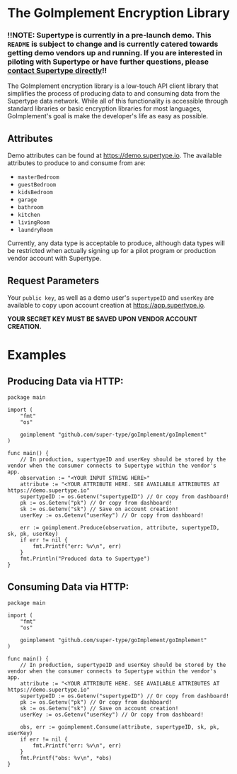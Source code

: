 # The GoImplement Encryption Library

### <b>!!NOTE: Supertype is currently in a pre-launch demo. This `README` is subject to change and is currently catered towards getting demo vendors up and running. If you are interested in piloting with Supertype or have further questions, please [contact Supertype directly](mailto:carter@supertype.io?subject=Supertype%20-%20goImplement%20Support)!!</b>

The GoImplement encryption library is a low-touch API client library that simplifies the process of producing data to and consuming data from the Supertype data network. While all of this functionality is accessible through standard libraries or basic encryption libraries for most languages, GoImplement's goal is make the developer's life as easy as possible.

## Attributes

Demo attributes can be found at https://demo.supertype.io. The available attributes to produce to and consume from are:

* `masterBedroom`
* `guestBedroom`
* `kidsBedroom`
* `garage`
* `bathroom`
* `kitchen`
* `livingRoom`
* `laundryRoom`

Currently, any data type is acceptable to produce, although data types will be restricted when actually signing up for a pilot program or production vendor account with Supertype.

## Request Parameters

Your `public key`, as well as a demo user's `supertypeID` and `userKey` are available to copy upon account creation at https://app.supertype.io.

<b>YOUR SECRET KEY MUST BE SAVED UPON VENDOR ACCOUNT CREATION.</b>

# Examples

## Producing Data via HTTP:

```golang
package main

import (
    "fmt"
    "os"

	goimplement "github.com/super-type/goImplement/goImplement"
)

func main() {
    // In production, supertypeID and userKey should be stored by the vendor when the consumer connects to Supertype within the vendor's app.
	observation := "<YOUR INPUT STRING HERE>"
	attribute := "<YOUR ATTRIBUTE HERE. SEE AVAILABLE ATTRIBUTES AT https://demo.supertype.io"
    supertypeID := os.Getenv("supertypeID") // Or copy from dashboard!
    pk := os.Getenv("pk") // Or copy from dashboard!
    sk := os.Getenv("sk") // Save on account creation! 
    userKey := os.Getenv("userKey") // Or copy from dashboard!

	err := goimplement.Produce(observation, attribute, supertypeID, sk, pk, userKey)
	if err != nil {
		fmt.Printf("err: %v\n", err)
	}
	fmt.Println("Produced data to Supertype")
}

```

## Consuming Data via HTTP:
```golang
package main

import (
    "fmt"
    "os"

	goimplement "github.com/super-type/goImplement/goImplement"
)

func main() {
	// In production, supertypeID and userKey should be stored by the vendor when the consumer connects to Supertype within the vendor's app.
	attribute := "<YOUR ATTRIBUTE HERE. SEE AVAILABLE ATTRIBUTES AT https://demo.supertype.io"
	supertypeID := os.Getenv("supertypeID") // Or copy from dashboard!
    pk := os.Getenv("pk") // Or copy from dashboard!
    sk := os.Getenv("sk") // Save on account creation!
    userKey := os.Getenv("userKey") // Or copy from dashboard!

	obs, err := goimplement.Consume(attribute, supertypeID, sk, pk, userKey)
	if err != nil {
		fmt.Printf("err: %v\n", err)
	}
	fmt.Printf("obs: %v\n", *obs)
}
```